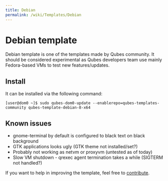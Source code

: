 ```yaml
---
title: Debian
permalink: /wiki/Templates/Debian
---
```


Debian template
===============

Debian template is one of the templates made by Qubes community. It should be considered experimental as Qubes developers team use mainly Fedora-based VMs to test new features/updates.

Install
-------

It can be installed via the following command:

``` {.wiki}
[user@dom0 ~]$ sudo qubes-dom0-update --enablerepo=qubes-templates-community qubes-template-debian-8-x64
```

Known issues
------------

-   gnome-terminal by default is configured to black text on black background
-   GTK applications looks ugly (GTK theme not installed/set?)
-   Probably not working as netvm or proxyvm (untested as of today)
-   Slow VM shutdown - qrexec agent termination takes a while (SIGTERM not handled?)

If you want to help in improving the template, feel free to [contribute](/wiki/ContributingHowto).
